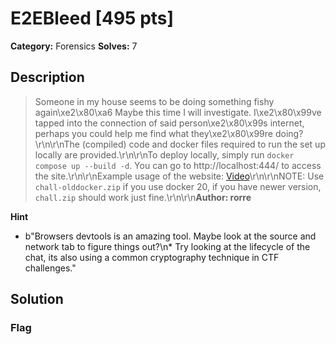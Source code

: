 # E2EBleed [495 pts]

**Category:** Forensics
**Solves:** 7

## Description
>Someone in my house seems to be doing something fishy again\xe2\x80\xa6 Maybe this time I will investigate. I\xe2\x80\x99ve tapped into the connection of said person\xe2\x80\x99s internet, perhaps you could help me find what they\xe2\x80\x99re doing?\r\n\r\nThe (compiled) code and docker files required to run the set up locally are provided.\r\n\r\nTo deploy locally, simply run `docker compose up --build -d`. You can go to http://localhost:444/ to access the site.\r\n\r\nExample usage of the website: [Video](https://cdn.discordapp.com/attachments/1147374328732713000/1147388640805261392/simplescreenrecorder-2023-09-02_11.31.52.mp4)\r\n\r\nNOTE: Use `chall-olddocker.zip` if you use docker 20, if you have newer version, `chall.zip` should work just fine.\r\n\r\n**Author: rorre**

**Hint**
* b"Browsers devtools is an amazing tool. Maybe look at the source and network tab to figure things out?\n* Try looking at the lifecycle of the chat, its also using a common cryptography technique in CTF challenges."

## Solution

### Flag

